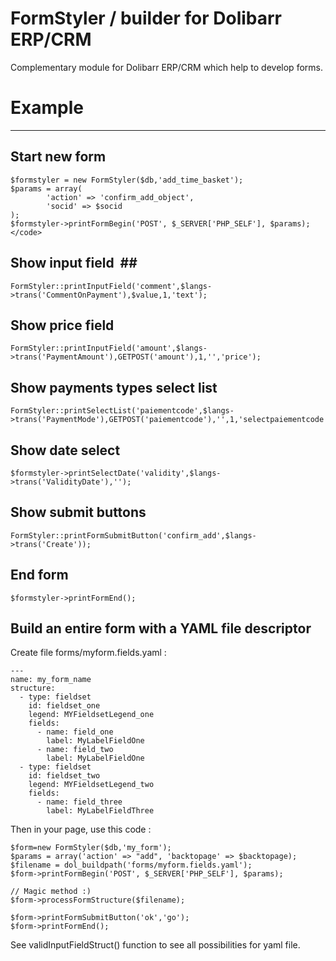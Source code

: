 FormStyler / builder for Dolibarr ERP/CRM
===============================

Complementary module for Dolibarr ERP/CRM which help to develop forms.

# Example #
--------------------

## Start new form ##

~~~~~~~~~~~~~~~~~~~~~
$formstyler = new FormStyler($db,'add_time_basket');
$params = array(
        'action' => 'confirm_add_object',
        'socid'	=> $socid
);
$formstyler->printFormBegin('POST', $_SERVER['PHP_SELF'], $params);</code>
~~~~~~~~~~~~~~~~~~~~~

## Show input field  ##

~~~~~~~~~~~~~~~~~~~~~
FormStyler::printInputField('comment',$langs->trans('CommentOnPayment'),$value,1,'text');
~~~~~~~~~~~~~~~~~~~~~

## Show price field ##

~~~~~~~~~~~~~~~~~~~~~
FormStyler::printInputField('amount',$langs->trans('PaymentAmount'),GETPOST('amount'),1,'','price');
~~~~~~~~~~~~~~~~~~~~~

## Show payments types select list ##

~~~~~~~~~~~~~~~~~~~~~
FormStyler::printSelectList('paiementcode',$langs->trans('PaymentMode'),GETPOST('paiementcode'),'',1,'selectpaiementcode','types_paiements');
~~~~~~~~~~~~~~~~~~~~~

## Show date select ##

~~~~~~~~~~~~~~~~~~~~~
$formstyler->printSelectDate('validity',$langs->trans('ValidityDate'),'');
~~~~~~~~~~~~~~~~~~~~~

## Show submit buttons ##

~~~~~~~~~~~~~~~~~~~~~
FormStyler::printFormSubmitButton('confirm_add',$langs->trans('Create'));
~~~~~~~~~~~~~~~~~~~~~

## End form ##

~~~~~~~~~~~~~~~~~~~~~
$formstyler->printFormEnd();
~~~~~~~~~~~~~~~~~~~~~



## Build an entire form with a YAML file descriptor ##

Create file forms/myform.fields.yaml :

~~~~~~~~~~~~~~~
---
name: my_form_name
structure:
  - type: fieldset
    id: fieldset_one
    legend: MYFieldsetLegend_one
    fields:
      - name: field_one
        label: MyLabelFieldOne
      - name: field_two
        label: MyLabelFieldOne
  - type: fieldset
    id: fieldset_two
    legend: MYFieldsetLegend_two
    fields:
      - name: field_three
        label: MyLabelFieldThree
~~~~~~~~~~~~~~~

Then in your page, use this code :

~~~~~~~~~~~~~~~~~~
$form=new FormStyler($db,'my_form');
$params = array('action' => "add", 'backtopage' => $backtopage);
$filename = dol_buildpath('forms/myform.fields.yaml');
$form->printFormBegin('POST', $_SERVER['PHP_SELF'], $params);

// Magic method :)
$form->processFormStructure($filename);

$form->printFormSubmitButton('ok','go');
$form->printFormEnd();
~~~~~~~~~~~~~~~~~~

See validInputFieldStruct() function to see all possibilities for yaml file.
